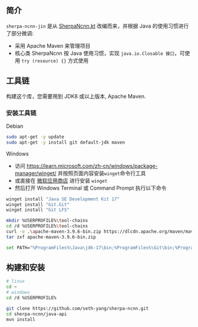 ## 简介
`sherpa-ncnn-jin` 是从 [SherpaNcnn.kt](../android/SherpaNcnn/app/src/main/java/com/k2fsa/sherpa/ncnn/SherpaNcnn.kt) 改编而来，并根据 Java 的使用习惯进行了部分微调:
- 采用 Apache Maven 来管理项目
- 核心类 SherpaNcnn 按 Java 使用习惯，实现 `java.io.Closable 接口`，可使用 `try (resource) {}` 方式使用

## 工具链
构建这个库，您需要用到 JDK8 或以上版本, Apache Maven.
### 安装工具链
Debian
```bash
sudo apt-get -y update
sudo apt-get -y install git default-jdk maven
```
Windows

- 访问 https://learn.microsoft.com/zh-cn/windows/package-manager/winget/ 并按照页面内容安装`winget`命令行工具
- 或直接在 [微软应用商店](https://www.microsoft.com/p/app-installer/9nblggh4nns1#activetab=pivot:overviewtab) 进行安装 `winget`
- 然后打开 Windows Terminal 或 Command Prompt 执行以下命令
```bash
winget install "Java SE Development Kit 17"
winget install "Git.Git"
winget install "Git LFS"

mkdir %USERPROFILE%\tool-chains
cd /d %USERPROFILE%\tool-chains
curl -o .\apache-maven-3.9.6-bin.zip https://dlcdn.apache.org/maven/maven-3/3.9.6/binaries/apache-maven-3.9.6-bin.zip
tar zxf apache-maven-3.9.6-bin.zip

set PATH="%ProgramFiles%\Java\jdk-17\bin;%ProgramFiles%\Git\bin;%ProgramFiles%\Git LFS;%USERPROFILE%\tool-chains\apache-maven-3.9.6\bin;%PATH%"
```

## 构建和安装
```bash
# linux
cd ~
# windows
cd /d %USERPROFILE%

git clone https://github.com/seth-yang/sherpa-ncnn.git
cd sherpa-ncnn/java-api
mvn install
```